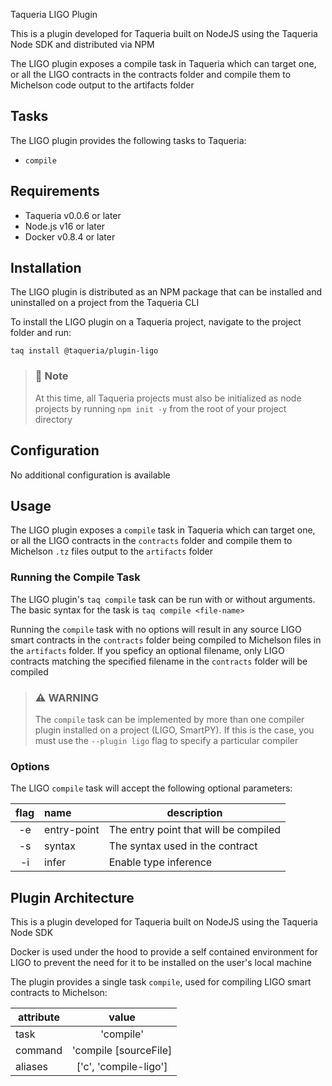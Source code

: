  Taqueria LIGO Plugin

This is a plugin developed for Taqueria built on NodeJS using the Taqueria Node SDK and distributed via NPM

The LIGO plugin exposes a compile task in Taqueria which can target one, or all the LIGO contracts in the contracts folder and compile them to Michelson code output to the artifacts folder

## Tasks

The LIGO plugin provides the following tasks to Taqueria:
- `compile`

## Requirements

- Taqueria v0.0.6 or later
- Node.js v16 or later
- Docker v0.8.4 or later

## Installation

The LIGO plugin is distributed as an NPM package that can be installed and uninstalled on a project from the Taqueria CLI

To install the LIGO plugin on a Taqueria project, navigate to the project folder and run:
```shell
taq install @taqueria/plugin-ligo
```

> ### :page_with_curl: Note
> At this time, all Taqueria projects must also be initialized as node projects by running `npm init -y` from the root of your project directory

## Configuration

No additional configuration is available
## Usage

The LIGO plugin exposes a `compile` task in Taqueria which can target one, or all the LIGO contracts in the `contracts` folder and compile them to Michelson `.tz` files  output to the `artifacts` folder

### Running the Compile Task

The LIGO plugin's `taq compile` task can be run with or without arguments. The basic syntax for the task is `taq compile <file-name>`

Running the `compile` task with no options will result in any source LIGO smart contracts in the `contracts` folder being compiled to Michelson files in the `artifacts` folder. If you speficy an optional filename, only LIGO contracts matching the specified filename in the `contracts` folder will be compiled

> ### :warning: WARNING
> The `compile` task can be implemented by more than one compiler plugin installed on a project (LIGO, SmartPY). If this is the case, you must use the `--plugin ligo` flag to specify a particular compiler

### Options

The LIGO `compile` task will accept the following optional parameters:

| flag  |  name       | description                           |   
|:-----:|:------------|---------------------------------------|
|  -e   | entry-point | The entry point that will be compiled |
|  -s   | syntax      | The syntax used in the contract       |    
|  -i   | infer       | Enable type inference                 |   


## Plugin Architecture

This is a plugin developed for Taqueria built on NodeJS using the Taqueria Node SDK

Docker is used under the hood to provide a self contained environment for LIGO to prevent the need for it to be installed on the user's local machine

The plugin provides a single task `compile`, used for compiling LIGO smart contracts to Michelson:

|  attribute |  value                   | 
|------------|:------------------------:|
|  task      | 'compile'                | 
|  command   | 'compile [sourceFile]    | 
|  aliases   | ['c', 'compile-ligo']    |  